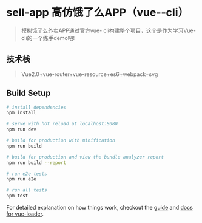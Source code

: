 # sell-app 高仿饿了么APP（vue--cli）

> 模拟饿了么外卖APP通过官方vue- cli构建整个项目，这个是作为学习Vue-cli的一个练手demo吧!

## 技术栈
> Vue2.0+vue-router+vue-resource+es6+webpack+svg

## Build Setup

``` bash
# install dependencies
npm install

# serve with hot reload at localhost:8080
npm run dev

# build for production with minification
npm run build

# build for production and view the bundle analyzer report
npm run build --report

# run e2e tests
npm run e2e

# run all tests
npm test
```

For detailed explanation on how things work, checkout the [guide](http://vuejs-templates.github.io/webpack/) and [docs for vue-loader](http://vuejs.github.io/vue-loader).
